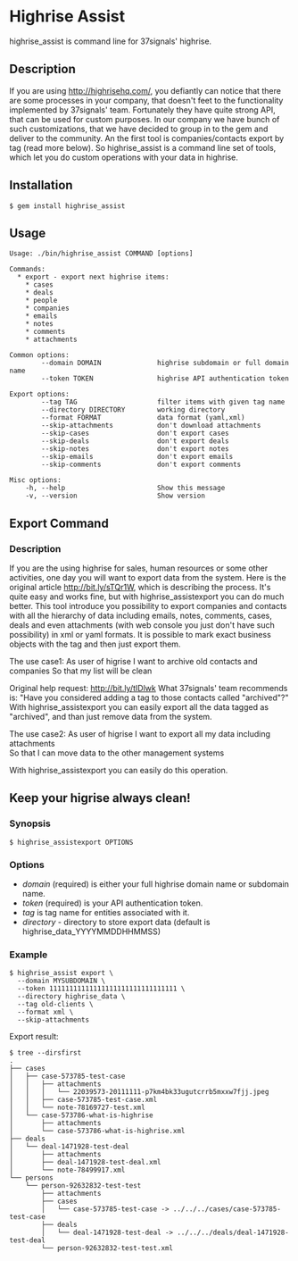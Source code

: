 # Highrise Assist

highrise_assist is command line for 37signals' highrise.

## Description

If you are using http://highrisehq.com/, you defiantly can notice that there are some processes in your company, that doesn't feet to the functionality implemented by 37signals' team. Fortunately they have quite strong API, that can be used for custom purposes. In our company we have bunch of such customizations, that we have decided to group in to the gem and deliver to the community. An the first tool is companies/contacts export by tag (read more below). So highrise_assist is a command line set of tools, which let you do custom operations with your data in highrise. 

## Installation

    $ gem install highrise_assist

## Usage

    Usage: ./bin/highrise_assist COMMAND [options]

    Commands:
      * export - export next highrise items:
        * cases
        * deals
        * people
        * companies
        * emails
        * notes
        * comments
        * attachments

    Common options:
            --domain DOMAIN              highrise subdomain or full domain name
            --token TOKEN                highrise API authentication token

    Export options:
            --tag TAG                    filter items with given tag name
            --directory DIRECTORY        working directory
            --format FORMAT              data format (yaml,xml)
            --skip-attachments           don't download attachments
            --skip-cases                 don't export cases
            --skip-deals                 don't export deals
            --skip-notes                 don't export notes
            --skip-emails                don't export emails
            --skip-comments              don't export comments

    Misc options:
        -h, --help                       Show this message
        -v, --version                    Show version

## Export Command

### Description
If you are the using highrise for sales, human resources or some other activities, one day you will want to export data from the system. Here is the original article http://bit.ly/sTQr1W, which is describing the process. It's quite easy and works fine, but with highrise_assistexport you can do much better. This tool introduce you possibility to export companies and contacts with all the hierarchy of data including emails, notes, comments, cases, deals and even attachments (with web console you just don't have such  possibility) in xml or yaml formats. It is possible to mark exact business objects with the tag and then just export them.

The use case1:
As user of higrise
I want to archive old contacts and companies 
So that my list will be clean

Original help request: http://bit.ly/tIDlwk
What 37signals' team recommends is: "Have you considered adding a tag to those contacts called "archived"?"
With highrise_assistexport you can easily export all the data tagged as "archived", and than just remove data from the system.

The use case2:
As user of higrise
I want to export all my data including attachments  
So that I can move data to the other management systems

With highrise_assistexport you can easily do this operation.

## Keep your higrise always clean!

### Synopsis

    $ highrise_assistexport OPTIONS

### Options

* _domain_ (required) is either your full highrise domain name or subdomain name.
* _token_ (required) is your API authentication token.
* _tag_ is tag name for entities associated with it.
* _directory_ - directory to store export data (default is highrise_data_YYYYMMDDHHMMSS)

### Example

    $ highrise_assist export \
      --domain MYSUBDOMAIN \
      --token 11111111111111111111111111111111 \
      --directory highrise_data \
      --tag old-clients \
      --format xml \
      --skip-attachments

Export result:

    $ tree --dirsfirst
    .
    ├── cases
    │   ├── case-573785-test-case
    │   │   ├── attachments
    │   │   │   └── 22039573-20111111-p7km4bk33ugutcrrb5mxxw7fjj.jpeg
    │   │   ├── case-573785-test-case.xml
    │   │   └── note-78169727-test.xml
    │   └── case-573786-what-is-highrise
    │       ├── attachments
    │       └── case-573786-what-is-highrise.xml
    ├── deals
    │   └── deal-1471928-test-deal
    │       ├── attachments
    │       ├── deal-1471928-test-deal.xml
    │       └── note-78499917.xml
    └── persons
        └── person-92632832-test-test
            ├── attachments
            ├── cases
            │   └── case-573785-test-case -> ../../../cases/case-573785-test-case
            ├── deals
            │   └── deal-1471928-test-deal -> ../../../deals/deal-1471928-test-deal
            └── person-92632832-test-test.xml

